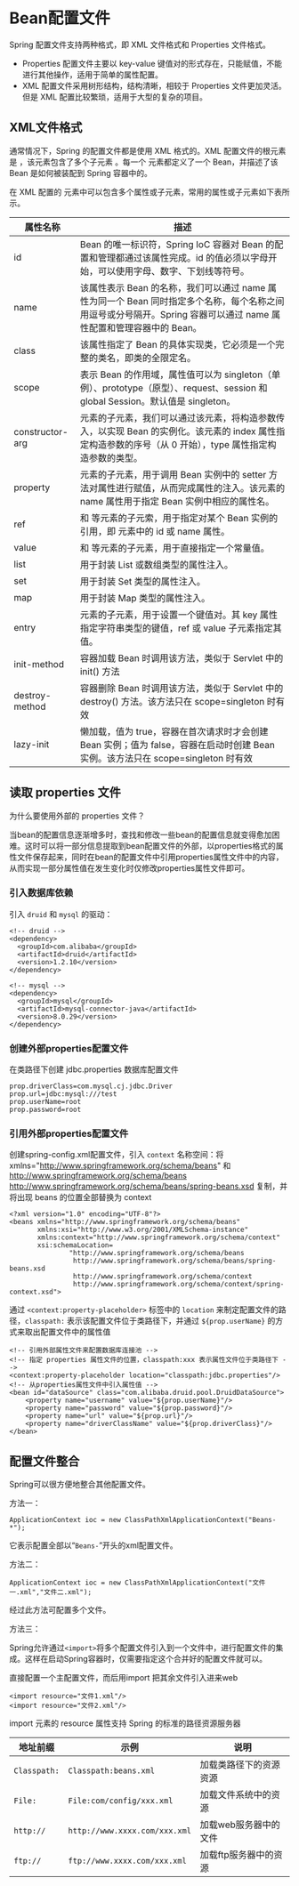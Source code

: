 # Bean配置文件

Spring 配置文件支持两种格式，即 XML 文件格式和 Properties 文件格式。

- Properties 配置文件主要以 key-value 键值对的形式存在，只能赋值，不能进行其他操作，适用于简单的属性配置。
- XML 配置文件采用树形结构，结构清晰，相较于 Properties 文件更加灵活。但是 XML 配置比较繁琐，适用于大型的复杂的项目。

## XML文件格式

通常情况下，Spring 的配置文件都是使用 XML 格式的。XML 配置文件的根元素是 <beans>，该元素包含了多个子元素 <bean>。每一个 <bean> 元素都定义了一个 Bean，并描述了该 Bean 是如何被装配到 Spring 容器中的。

在 XML 配置的<beans> 元素中可以包含多个属性或子元素，常用的属性或子元素如下表所示。

| 属性名称        | 描述                                                         |
| --------------- | ------------------------------------------------------------ |
| id              | Bean 的唯一标识符，Spring IoC 容器对 Bean 的配置和管理都通过该属性完成。id 的值必须以字母开始，可以使用字母、数字、下划线等符号。 |
| name            | 该属性表示 Bean 的名称，我们可以通过 name 属性为同一个 Bean 同时指定多个名称，每个名称之间用逗号或分号隔开。Spring 容器可以通过 name 属性配置和管理容器中的 Bean。 |
| class           | 该属性指定了 Bean 的具体实现类，它必须是一个完整的类名，即类的全限定名。 |
| scope           | 表示 Bean 的作用域，属性值可以为 singleton（单例）、prototype（原型）、request、session 和 global Session。默认值是 singleton。 |
| constructor-arg | <bean> 元素的子元素，我们可以通过该元素，将构造参数传入，以实现 Bean 的实例化。该元素的 index 属性指定构造参数的序号（从 0 开始），type 属性指定构造参数的类型。 |
| property        | <bean>元素的子元素，用于调用 Bean 实例中的 setter 方法对属性进行赋值，从而完成属性的注入。该元素的 name 属性用于指定 Bean 实例中相应的属性名。 |
| ref             | <property> 和 <constructor-arg> 等元素的子元索，用于指定对某个 Bean 实例的引用，即 <bean> 元素中的 id 或 name 属性。 |
| value           | <property> 和 <constractor-arg> 等元素的子元素，用于直接指定一个常量值。 |
| list            | 用于封装 List 或数组类型的属性注入。                         |
| set             | 用于封装 Set 类型的属性注入。                                |
| map             | 用于封装 Map 类型的属性注入。                                |
| entry           | <map> 元素的子元素，用于设置一个键值对。其 key 属性指定字符串类型的键值，ref 或 value 子元素指定其值。 |
| init-method     | 容器加载 Bean 时调用该方法，类似于 Servlet 中的 init() 方法  |
| destroy-method  | 容器删除 Bean 时调用该方法，类似于 Servlet 中的 destroy() 方法。该方法只在 scope=singleton 时有效 |
| lazy-init       | 懒加载，值为 true，容器在首次请求时才会创建 Bean 实例；值为 false，容器在启动时创建 Bean 实例。该方法只在 scope=singleton 时有效 |

## 读取 properties 文件

为什么要使用外部的 properties 文件？

当bean的配置信息逐渐增多时，查找和修改一些bean的配置信息就变得愈加困难。这时可以将一部分信息提取到bean配置文件的外部，以properties格式的属性文件保存起来，同时在bean的配置文件中引用properties属性文件中的内容，从而实现一部分属性值在发生变化时仅修改properties属性文件即可。

### 引入数据库依赖

引入 `druid` 和 `mysql` 的驱动：

```
<!-- druid -->
<dependency>
  <groupId>com.alibaba</groupId>
  <artifactId>druid</artifactId>
  <version>1.2.10</version>
</dependency>

<!-- mysql -->
<dependency>
  <groupId>mysql</groupId>
  <artifactId>mysql-connector-java</artifactId>
  <version>8.0.29</version>
</dependency>
```

### 创建外部properties配置文件

在类路径下创建 jdbc.properties 数据库配置文件

```
prop.driverClass=com.mysql.cj.jdbc.Driver
prop.url=jdbc:mysql:///test
prop.userName=root
prop.password=root
```

### 引用外部properties配置文件

创建spring-config.xml配置文件，引入 `context` 名称空间：将 xmlns="http://www.springframework.org/schema/beans" 和 http://www.springframework.org/schema/beans http://www.springframework.org/schema/beans/spring-beans.xsd 复制，并将出现 beans 的位置全部替换为 context

```
<?xml version="1.0" encoding="UTF-8"?>
<beans xmlns="http://www.springframework.org/schema/beans"
       xmlns:xsi="http://www.w3.org/2001/XMLSchema-instance"
       xmlns:context="http://www.springframework.org/schema/context"
       xsi:schemaLocation=
               "http://www.springframework.org/schema/beans
                http://www.springframework.org/schema/beans/spring-beans.xsd
                http://www.springframework.org/schema/context
                http://www.springframework.org/schema/context/spring-context.xsd">
```

通过 `<context:property-placeholder>` 标签中的 `location` 来制定配置文件的路径，`classpath:` 表示该配置文件位于类路径下，并通过 `${prop.userName}` 的方式来取出配置文件中的属性值

```
<!-- 引用外部属性文件来配置数据库连接池 -->
<!-- 指定 properties 属性文件的位置，classpath:xxx 表示属性文件位于类路径下 -->
<context:property-placeholder location="classpath:jdbc.properties"/>
<!-- 从properties属性文件中引入属性值 -->
<bean id="dataSource" class="com.alibaba.druid.pool.DruidDataSource">
    <property name="username" value="${prop.userName}"/>
    <property name="password" value="${prop.password}"/>
    <property name="url" value="${prop.url}"/>
    <property name="driverClassName" value="${prop.driverClass}"/>
</bean>
```

## 配置文件整合

Spring可以很方便地整合其他配置文件。

方法一：

```
ApplicationContext ioc = new ClassPathXmlApplicationContext("Beans-*");
```

它表示配置全部以“`Beans-`”开头的xml配置文件。

方法二：

```
ApplicationContext ioc = new ClassPathXmlApplicationContext("文件一.xml","文件二.xml");
```

经过此方法可配置多个文件。

方法三：

Spring允许通过`<import>`将多个配置文件引入到一个文件中，进行配置文件的集成。这样在启动Spring容器时，仅需要指定这个合并好的配置文件就可以。

直接配置一个主配置文件，而后用import 把其余文件引入进来web

```
<import resource="文件1.xml"/>
<import resource="文件2.xml"/>
```

import 元素的 resource 属性支持 Spring 的标准的路径资源服务器

| 地址前缀     | 示例                          | 说明                   |
| ------------ | ----------------------------- | ---------------------- |
| `Classpath:` | `Classpath:beans.xml`         | 加载类路径下的资源资源 |
| `File:`      | `File:com/config/xxx.xml`     | 加载文件系统中的资源   |
| `http://`    | `http://www.xxxx.com/xxx.xml` | 加载web服务器中的文件  |
| `ftp://`     | `ftp://www.xxxx.com/xxx.xml`  | 加载ftp服务器中的资源  |
